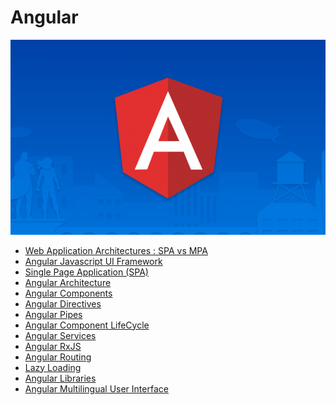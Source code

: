# Angular
<img src="/images/Angular2-825x510.png"/>

- <a href="https://github.com/RaviTambade/Angular/blob/main/spa.md">Web Application Architectures : SPA vs MPA</a>
- <a href="https://github.com/RaviTambade/Angular/blob/main/Introduction.md">Angular Javascript UI Framework</a>
- <a href="https://github.com/RaviTambade/Angular/blob/main/spa.md">Single Page Application (SPA)</a>
- <a href="https://github.com/RaviTambade/Angular/blob/main/Architecture.md">Angular Architecture</a>
- <a href="https://github.com/RaviTambade/Angular/blob/main/ComponentArchitecture.md">Angular Components</a>
- <a href="https://github.com/RaviTambade/Angular/blob/main/Directives.md">Angular Directives</a>
- <a href="https://github.com/RaviTambade/Angular/blob/main/Pipes.md">Angular Pipes</a>
- <a href="https://github.com/RaviTambade/Angular/blob/main/lifecycle.md">Angular Component LifeCycle</a>
- <a href="https://github.com/RaviTambade/Angular/blob/main/Services.md">Angular Services</a>
- <a href="https://github.com/RaviTambade/Angular/blob/main/rxjs.md">Angular RxJS</a>
- <a href="https://github.com/RaviTambade/Angular/blob/main/routing.md">Angular Routing</a>
- <a href="https://github.com/RaviTambade/Angular/blob/main/lazyloading.md">Lazy Loading</a>
- <a href="https://github.com/RaviTambade/Angular/blob/main/AngularLibraryDRY.md">Angular Libraries</a>
- <a href="https://github.com/RaviTambade/Angular/blob/main/multilingual.md">Angular Multilingual User Interface</a>
